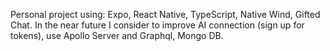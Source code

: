 Personal project using: Expo, React Native, TypeScript, Native Wind, Gifted Chat. In the near future I consider to improve AI connection (sign up for tokens), use Apollo Server and Graphql, Mongo DB.
